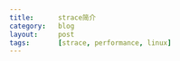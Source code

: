 ```yaml
---
title:      strace简介
category:   blog
layout:     post
tags:       [strace, performance, linux]
---
```

